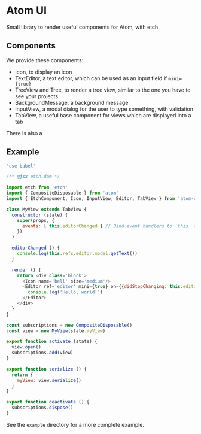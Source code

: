 # Atom UI

Small library to render useful components for Atom, with etch.

## Components

We provide these components:

- Icon, to display an icon
- TextEditor, a text editor, which can be used as an input field if `mini={true}`
- TreeView and Tree, to render a tree view, similar to the one you have to see your projects
- BackgroundMessage, a background message
- InputView, a modal dialog for the user to type something, with validation
- TabView, a useful base component for views which are displayed into a tab

There is also a

## Example

```js
'use babel'

/** @jsx etch.dom */

import etch from 'etch'
import { CompositeDisposable } from 'atom'
import { EtchComponent, Icon, InputView, Editor, TabView } from 'atom-ui'

class MyView extends TabView {
  constructor (state) {
    super(props, {
      events: [ this.editorChanged ] // Bind event handlers to `this` automatically
    })
  }

  editorChanged () {
    console.log(this.refs.editor.model.getText())
  }

  render () {
    return <div class='block'>
      <Icon name='bell' size='medium'/>
      <Editor ref='editor' mini={true} on={{didStopChanging: this.editorChanged}} grammar='source.js'>
        console.log('Hello, world!')
      </Editor>
    </div>
  }
}

const subscriptions = new CompositeDisposable()
const view = new MyView(state.myView)

export function activate (state) {
  view.open()
  subscriptions.add(view)
}

export function serialize () {
  return {
    myView: view.serialize()
  }
}

export function deactivate () {
  subscriptions.dispose()
}
```

See the `example` directory for a more complete example.
